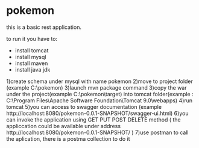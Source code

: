 # pokemon
this is a basic rest application.

to run it you have to:
- install tomcat
- install mysql
- install maven
- install java jdk

1)create schema under mysql with name pokemon
2)move to project folder (example C:\pokemon)
3)launch mvn package command
3)copy the war under the project(example C:\pokemon\target) into tomcat folder(example : C:\Program Files\Apache Software Foundation\Tomcat 9.0\webapps)
4)run tomcat
5)you can access to swagger documentation (example http://localhost:8080/pokemon-0.0.1-SNAPSHOT/swagger-ui.html)
6)you can invoke the application using GET PUT POST DELETE method ( the appliccation could be available under address http://localhost:8080/pokemon-0.0.1-SNAPSHOT/ )
7)use postman to call the aplication, there is a postma collection to do it

